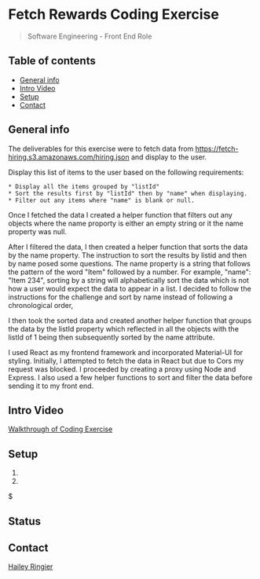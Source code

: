 # Fetch Rewards Coding Exercise
> Software Engineering - Front End Role

## Table of contents
* [General info](#general-info)
* [Intro Video](#intro-video)
* [Setup](#setup)
* [Contact](#contact)

## General info
The deliverables for this exercise were to fetch data from https://fetch-hiring.s3.amazonaws.com/hiring.json and display to the user. 

Display this list of items to the user based on the following requirements:

    * Display all the items grouped by "listId"
    * Sort the results first by "listId" then by "name" when displaying.
    * Filter out any items where "name" is blank or null.

Once I fetched the data I created a helper function that filters out any objects where the name proporty is either an empty string or it the name property was null. 

After I filtered the data, I then created a helper function that sorts the data by the name property. The instruction to sort the results by listid and then by name posed some questions. The name property is a string that follows the pattern of the word "Item" followed by a number. For example, "name": "Item 234", sorting by a string will alphabetically sort the data which is not how a user would expect the data to appear in a list. I decided to follow the instructions for the challenge and sort by name instead of following a chronological order, 

I then took the sorted data and created another helper function that groups the data by the listId property which reflected in all the objects with the listId of 1 being then subsequently sorted by the name attribute. 

I used React as my frontend framework and incorporated Material-UI for styling. Initially, I attempted to fetch the data in React but due to Cors my request was blocked. I proceeded by creating a proxy using Node and Express. I also used a few helper functions to sort and filter the data before sending it to my front end. 


## Intro Video
[Walkthrough of Coding Exercise]()

## Setup
1. 
1.  
  $ 

## Status


## Contact
[Hailey Ringier](https://www.linkedin.com/in/hailey-ringier/) 




